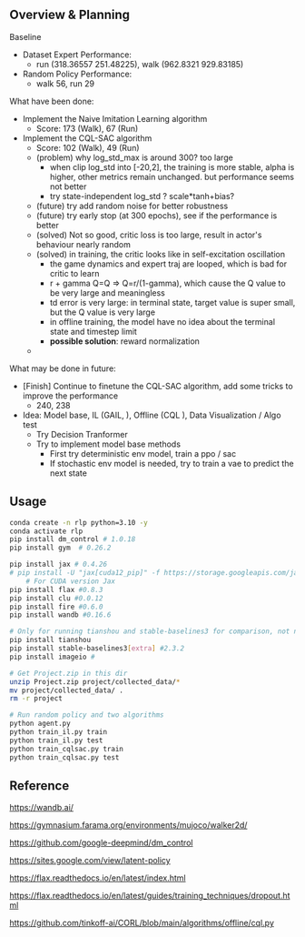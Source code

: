 
## Overview & Planning

Baseline
- Dataset Expert Performance: 
    - run (318.36557 251.48225), walk (962.8321 929.83185)   
- Random Policy Performance: 
    - walk 56, run 29

What have been done:
- Implement the Naive Imitation Learning algorithm
    - Score: 173 (Walk), 67 (Run)
- Implement the CQL-SAC algorithm
    - Score: 102 (Walk), 49 (Run)
    - (problem) why log_std_max is around 300? too large
        - when clip log_std into [-20,2], the training is more stable, alpha is higher, other metrics remain unchanged. but performance seems not better
        - try state-independent log_std ? scale*tanh+bias?
    - (future) try add random noise for better robustness
    - (future) try early stop (at 300 epochs), see if the performance is better
    - (solved) Not so good, critic loss is too large, result in actor's behaviour nearly random
    - (solved) in training, the critic looks like in self-excitation oscillation
        - the game dynamics and expert traj are looped, which is bad for critic to learn
        - r + gamma Q=Q => Q=r/(1-gamma), which cause the Q value to be very large and meaningless
        - td error is very large: in terminal state, target value is super small, but the Q value is very large
        - in offline training, the model have no idea about the terminal state and timestep limit
        - **possible solution**: reward normalization
    - 

What may be done in future:
- [Finish] Continue to finetune the CQL-SAC algorithm, add some tricks to improve the performance
    - 240, 238
- Idea: Model base, IL (GAIL, ), Offline (CQL ), Data Visualization / Algo test
    - Try Decision Tranformer 
    - Try to implement model base methods
        - First try deterministic env model, train a ppo / sac 
        - If stochastic env model is needed, try to train a vae to predict the next state


## Usage

```bash
conda create -n rlp python=3.10 -y
conda activate rlp
pip install dm_control # 1.0.18
pip install gym  # 0.26.2

pip install jax # 0.4.26
# pip install -U "jax[cuda12_pip]" -f https://storage.googleapis.com/jax-releases/jax_cuda_releases.html
    # For CUDA version Jax
pip install flax #0.8.3
pip install clu #0.0.12
pip install fire #0.6.0
pip install wandb #0.16.6

# Only for running tianshou and stable-baselines3 for comparison, not necessary
pip install tianshou
pip install stable-baselines3[extra] #2.3.2 
pip install imageio #
```

```bash
# Get Project.zip in this dir
unzip Project.zip project/collected_data/*
mv project/collected_data/ .
rm -r project
```

```bash
# Run random policy and two algorithms
python agent.py
python train_il.py train
python train_il.py test
python train_cqlsac.py train
python train_cqlsac.py test
```



## Reference

https://wandb.ai/

https://gymnasium.farama.org/environments/mujoco/walker2d/

https://github.com/google-deepmind/dm_control

https://sites.google.com/view/latent-policy

https://flax.readthedocs.io/en/latest/index.html

https://flax.readthedocs.io/en/latest/guides/training_techniques/dropout.html

https://github.com/tinkoff-ai/CORL/blob/main/algorithms/offline/cql.py
